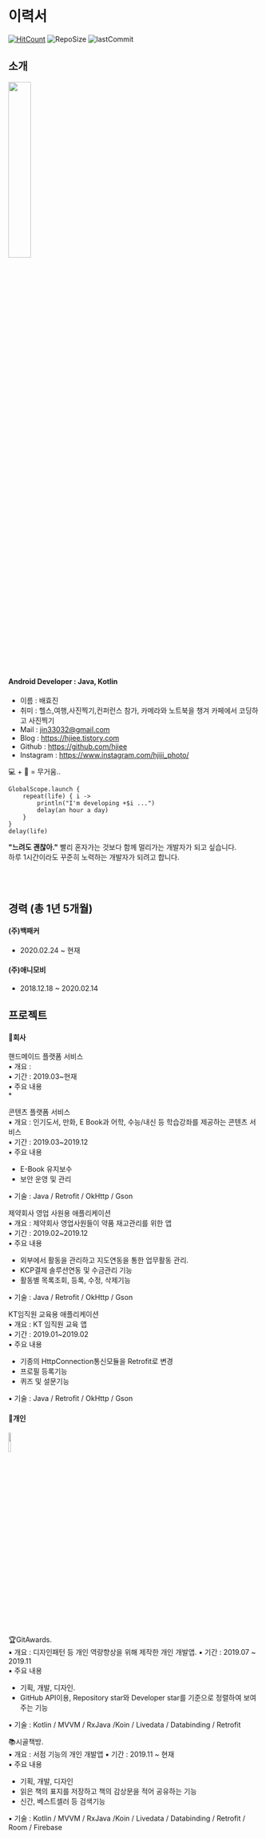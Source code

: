 # 이력서
[![HitCount](http://hits.dwyl.io/hjiee/RESUME.svg)](http://hits.dwyl.io/hjiee/RESUME)
![RepoSize](https://img.shields.io/github/repo-size/hjiee/RESUME)
![lastCommit](https://img.shields.io/github/last-commit/hjiee/RESUME?color=red)
## 소개  
<img src="https://user-images.githubusercontent.com/39892463/63606651-83d19080-c60b-11e9-8186-5ee0545fd841.jpg" width="30%"></img>


#### Android Developer : Java, Kotlin
- 이름    : 배효진  
- 취미    : 헬스,여행,사진찍기,컨퍼런스 참가, 카메라와 노트북을 챙겨 카페에서 코딩하고 사진찍기
- Mail   : jin33032@gmail.com
- Blog   : https://hjiee.tistory.com
- Github : https://github.com/hjiee
- Instagram : https://www.instagram.com/hjiii_photo/  

💻 + 📸 = 무거움..
 
```  
GlobalScope.launch {
    repeat(life) { i ->
        println("I'm developing +$i ...")
        delay(an hour a day)
    }
}
delay(life)
```

**"느려도 괜찮아."**  빨리 혼자가는 것보다 함께 멀리가는 개발자가 되고 싶습니다.  
하루 1시간이라도 꾸준히 노력하는 개발자가 되려고 합니다.  

<br></br>

## 경력 (총 1년 5개월)
#### (주)백패커  
 - 2020.02.24 ~ 현재  
 
#### (주)애니모비
 - 2018.12.18 ~ 2020.02.14

## 프로젝트
#### 📱회사  
핸드메이드 플랫폼 서비스  
▪ 개요 :    
▪ 기간 : 2019.03~현재   
▪ 주요 내용  
 *  
 
콘텐츠 플랫폼 서비스  
▪ 개요 : 인기도서, 만화, E Book과 어학, 수능/내신 등 학습강좌를 제공하는 콘텐츠 서비스   
▪ 기간 : 2019.03~2019.12   
▪ 주요 내용  
 * E-Book 유지보수
 * 보안 운영 및 관리  
 
▪ 기술 : Java / Retrofit / OkHttp / Gson

제약회사 영업 사원용 애플리케이션   
▪ 개요 : 제약회사 영업사원들이 약품 재고관리를 위한 앱  
▪ 기간 : 2019.02~2019.12  
▪ 주요 내용  
 * 외부에서 활동을 관리하고 지도연동을 통한 업무활동 관리. 
 * KCP결제 솔루션연동 및 수금관리 기능   
 * 활동별 목록조회, 등록, 수정, 삭제기능   
 
▪ 기술 : Java / Retrofit / OkHttp / Gson  

KT임직원 교육용 애플리케이션   
▪ 개요 : KT 임직원 교육 앱  
▪ 기간 : 2019.01~2019.02  
▪ 주요 내용   
 * 기종의 HttpConnection통신모듈을 Retrofit로 변경  
 * 프로필 등록기능  
 * 퀴즈 및 설문기능   
 
▪ 기술 : Java / Retrofit / OkHttp / Gson 

  
#### 📱개인
<img src="https://user-images.githubusercontent.com/39892463/64025062-d31d4100-cb76-11e9-9a26-bc13161de558.png" width="10%"></img>
  
 🏆GitAwards.  
▪ 개요 : 디자인패턴 등 개인 역량향상을 위해 제작한 개인 개발앱. 
▪ 기간 : 2019.07 ~ 2019.11   
▪ 주요 내용   
 * 기획, 개발, 디자인. 
 * GitHub API이용, Repository star와 Developer star를 기준으로 정렬하여 보여주는 기능    
 
▪ 기술 : Kotlin / MVVM / RxJava /Koin / Livedata / Databinding / Retrofit

 📚시골책방.  
▪ 개요 : 서점 기능의 개인 개발앱
▪ 기간 : 2019.11 ~ 현재  
▪ 주요 내용   
 * 기획, 개발, 디자인   
 * 읽은 책의 표지를 저장하고 책의 감상문을 적어 공유하는 기능   
 * 신간, 베스트셀러 등 검색기능   
 
▪ 기술 : Kotlin / MVVM / RxJava /Koin / Livedata / Databinding / Retrofit / Room / Firebase
  
  
  
  
  
